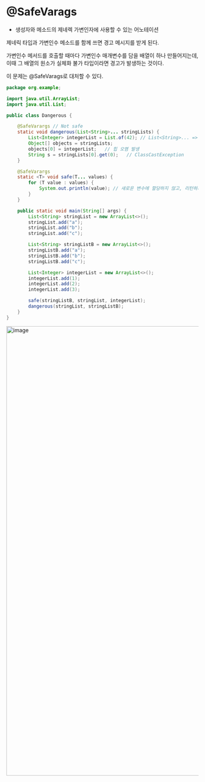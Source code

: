 # @SafeVarags
* 생성자와 메소드의 제네렉 가변인자에 사용할 수 있는 어노테이션

제네릭 타입과 가변인수 메소드를 함께 쓰면 경고 메시지를 받게 된다.

가변인수 메서드를 호출할 때마다 가변인수 매개변수를 담을 배열이 하나 만들어지는데, 이때 그 배열의 원소가 실체화 불가 타입이라면 경고가 발생하는 것이다.

이 문제는 @SafeVarags로 대처할 수 있다.

```java
package org.example;

import java.util.ArrayList;
import java.util.List;

public class Dangerous {

    @SafeVarargs // Not safe
    static void dangerous(List<String>... stringLists) {
        List<Integer> integerList = List.of(42); // List<String>... => List[] 리스트 배열이니까 오브젝트 배열에 할당할 수 있다. 공변이니까.
        Object[] objects = stringLists;
        objects[0] = integerList;   // 힙 오염 발생
        String s = stringLists[0].get(0);   // ClassCastException
    }

    @SafeVarargs
    static <T> void safe(T... values) {
        for (T value : values) {
            System.out.println(value); // 새로운 변수에 할당하지 않고, 리턴하지 않고 단순 출력할 때만 @SafeVarargs 쓰는 것을 권장.
        }
    }

    public static void main(String[] args) {
        List<String> stringList = new ArrayList<>();
        stringList.add("a");
        stringList.add("b");
        stringList.add("c");

        List<String> stringListB = new ArrayList<>();
        stringListB.add("a");
        stringListB.add("b");
        stringListB.add("c");

        List<Integer> integerList = new ArrayList<>();
        integerList.add(1);
        integerList.add(2);
        integerList.add(3);

        safe(stringListB, stringList, integerList);
        dangerous(stringList, stringListB);
    }
}

```

<img width="1178" alt="image" src="https://user-images.githubusercontent.com/82895809/231150235-52f300f0-620f-4887-91f4-21e07885f193.png">


